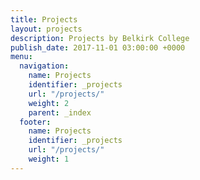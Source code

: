 ```yaml
---
title: Projects
layout: projects
description: Projects by Belkirk College
publish_date: 2017-11-01 03:00:00 +0000
menu:
  navigation:
    name: Projects
    identifier: _projects
    url: "/projects/"
    weight: 2
    parent: _index
  footer:
    name: Projects
    identifier: _projects
    url: "/projects/"
    weight: 1
---
```

